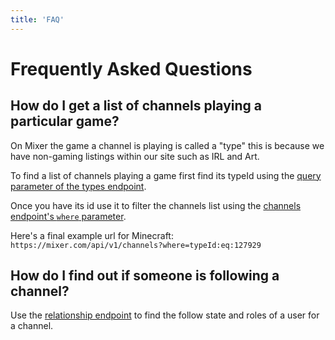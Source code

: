 ```yaml
---
title: 'FAQ'
---
```


# Frequently Asked Questions

## How do I get a list of channels playing a particular game?

On Mixer the game a channel is playing is called a "type" this is because we have non-gaming listings within our site such as IRL and Art.

To find a list of channels playing a game first find its typeId using the [query parameter of the types endpoint](https://dev.mixer.com/rest/index.html#types_get?target=_blank).

Once you have its id use it to filter the channels list using the [channels endpoint's `where` parameter](https://dev.mixer.com/rest/index.html#channels_get?target=_blank).

Here's a final example url for Minecraft: `https://mixer.com/api/v1/channels?where=typeId:eq:127929`

## How do I find out if someone is following a channel?

Use the [relationship endpoint](https://dev.mixer.com/rest/index.html#channels__channelId__relationship_get?target=_blank) to find the follow state and roles of a user for a channel.
